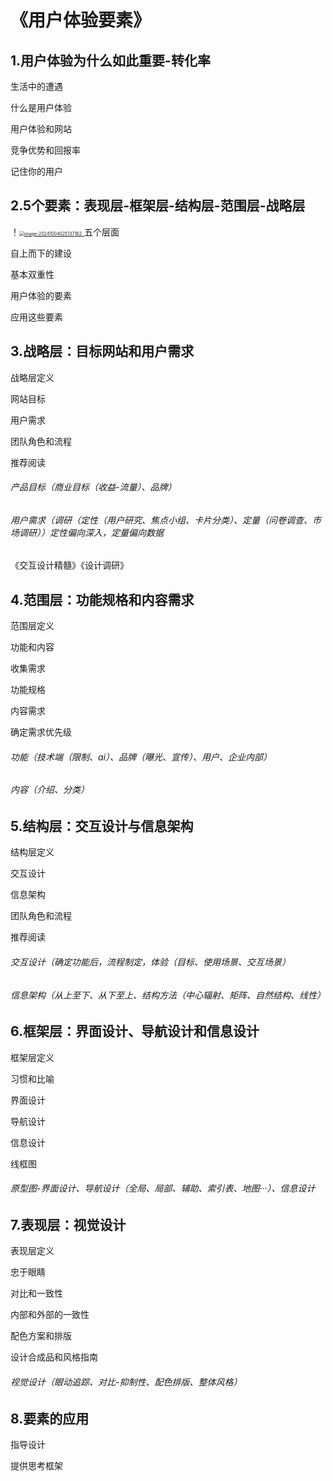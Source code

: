 # 《用户体验要素》

## 1.用户体验为什么如此重要-转化率

生活中的遭遇

什么是用户体验

用户体验和网站

竞争优势和回报率

记住你的用户

## 2.5个要素：表现层-框架层-结构层-范围层-战略层

！[<img src="C:\Users\zyr\AppData\Roaming\Typora\typora-user-images\image-20241004025137162.png" alt="image-20241004025137162" style="zoom: 50%;" />
](https://github.com/moolukk/resource/blob/master/%E5%B1%8F%E5%B9%95%E6%88%AA%E5%9B%BE%202024-10-04%20025135.png)
五个层面

自上而下的建设

基本双重性

用户体验的要素

应用这些要素

## 3.战略层：目标网站和用户需求

战略层定义

网站目标

用户需求

团队角色和流程

推荐阅读

###### 产品目标（商业目标（收益-流量）、品牌）

###### 用户需求（调研（定性（用户研究、焦点小组、卡片分类）、定量（问卷调查、市场调研））定性偏向深入，定量偏向数据

《交互设计精髓》《设计调研》



## 4.范围层：功能规格和内容需求

范围层定义

功能和内容

收集需求

功能规格

内容需求

确定需求优先级

###### 功能（技术端（限制、ai）、品牌（曝光、宣传）、用户、企业内部）

###### 内容（介绍、分类）

## 5.结构层：交互设计与信息架构

结构层定义

交互设计

信息架构

团队角色和流程

推荐阅读

###### 交互设计（确定功能后，流程制定，体验（目标、使用场景、交互场景）

###### 信息架构（从上至下、从下至上、结构方法（中心辐射、矩阵、自然结构、线性）

## 6.框架层：界面设计、导航设计和信息设计

框架层定义

习惯和比喻

界面设计

导航设计

信息设计

线框图

###### 原型图-界面设计、导航设计（全局、局部、辅助、索引表、地图···）、信息设计

## 7.表现层：视觉设计

表现层定义

忠于眼睛

对比和一致性

内部和外部的一致性

配色方案和排版

设计合成品和风格指南

###### 视觉设计（眼动追踪、对比-抑制性、配色排版、整体风格）

## 8.要素的应用

指导设计

提供思考框架
